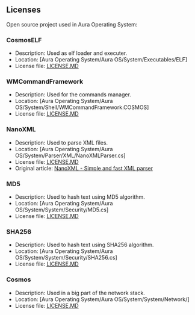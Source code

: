 ## Licenses

Open source project used in Aura Operating System:

### CosmosELF
- Description: Used as elf loader and executer.
- Location: [Aura Operating System/Aura OS/System/Executables/ELF]
- License file: [LICENSE.MD](https://github.com/aura-systems/Aura-Operating-System/blob/master/LICENCES/COSMOSELF/LICENSE.md)

### WMCommandFramework
- Description: Used for the commands manager.
- Location: [Aura Operating System/Aura OS/System/Shell/WMCommandFramework.COSMOS]
- License file: [LICENSE.MD](https://github.com/aura-systems/Aura-Operating-System/blob/master/LICENCES/WMCommandFramework/LICENSE.md)

### NanoXML
- Description: Used to parse XML files.
- Location: [Aura Operating System/Aura OS/System/Parser/XML/NanoXMLParser.cs]
- License file: [LICENSE.MD](https://github.com/aura-systems/Aura-Operating-System/blob/master/LICENCES/NANOXML/LICENSE.md)
- Original article: [NanoXML - Simple and fast XML parser](https://www.codeproject.com/Tips/682245/NanoXML-Simple-and-fast-XML-parser)

### MD5
- Description: Used to hash text using MD5 algorithm.
- Location: [Aura Operating System/Aura OS/System/System/Security/MD5.cs]
- License file: [LICENSE.MD](https://github.com/aura-systems/Aura-Operating-System/blob/master/LICENCES/MD5/LICENSE.md)

### SHA256
- Description: Used to hash text using SHA256 algorithm.
- Location: [Aura Operating System/Aura OS/System/System/Security/SHA256.cs]
- License file: [LICENSE.MD](https://github.com/aura-systems/Aura-Operating-System/blob/master/LICENCES/SHA256/LICENSE.md)

### Cosmos
- Description: Used in a big part of the network stack.
- Location: [Aura Operating System/Aura OS/System/System/Network/]
- License file: [LICENSE.MD](https://github.com/aura-systems/Aura-Operating-System/blob/master/LICENCES/COSMOS/LICENSE.md)
